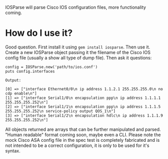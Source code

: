 IOSParse will parse Cisco IOS configuration files, more functionality coming.

# How do I use it?
Good question.  First install it using `gem install iosparse`.  Then use it.  Create a new IOSParse object passing it the filename of the Cisco IOS config file (usually a show all type of dump file).  Then ask it questions:

````
config = IOSParse.new('path/to/ios.conf')
puts config.interfaces
````
````
Output:

[0] => ["interface Ethernet0/0\n ip address 1.1.2.1 255.255.255.0\n no cdp enable\n"]
[1] => ["interface Serial1/0\n encapsulation ppp\n ip address 1.1.1.1 255.255.255.252\n"]
[2] => ["interface Serial1/1\n encapsulation ppp\n ip address 1.1.1.5 255.255.255.252\n service-policy output QOS_1\n"]
[3] => ["interface Serial1/2\n encapsulation hdlc\n ip address 1.1.1.9 255.255.255.252\n"] 
````

All objects returned are arrays that can be further manipulated and parsed.  "Human readable" format coming soon, maybe even a CLI.  Please note the mock Cisco ASA config file in the spec test is completely fabricated and is not intended to be a correct configuration, it is only to be used for it's syntax.
